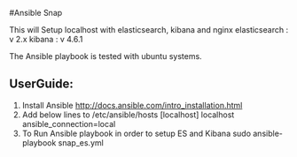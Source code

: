 #Ansible Snap

This will Setup localhost with elasticsearch, kibana and nginx
	elasticsearch : v 2.x
    kibana        : v 4.6.1

The Ansible playbook is tested with ubuntu systems.

UserGuide:
----------
1. Install Ansible http://docs.ansible.com/intro_installation.html
2. Add below lines to /etc/ansible/hosts
	[localhost]
		localhost ansible_connection=local
3. To Run Ansible playbook in order to setup ES and Kibana
      sudo ansible-playbook snap_es.yml
